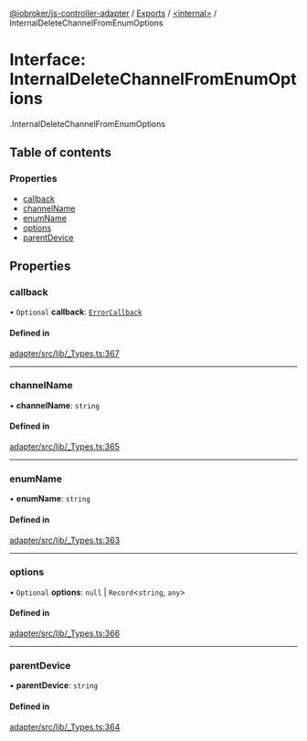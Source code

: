 [@iobroker/js-controller-adapter](../README.md) / [Exports](../modules.md) / [<internal\>](../modules/internal_.md) / InternalDeleteChannelFromEnumOptions

# Interface: InternalDeleteChannelFromEnumOptions

[<internal>](../modules/internal_.md).InternalDeleteChannelFromEnumOptions

## Table of contents

### Properties

- [callback](internal_.InternalDeleteChannelFromEnumOptions.md#callback)
- [channelName](internal_.InternalDeleteChannelFromEnumOptions.md#channelname)
- [enumName](internal_.InternalDeleteChannelFromEnumOptions.md#enumname)
- [options](internal_.InternalDeleteChannelFromEnumOptions.md#options)
- [parentDevice](internal_.InternalDeleteChannelFromEnumOptions.md#parentdevice)

## Properties

### callback

• `Optional` **callback**: [`ErrorCallback`](../modules/internal_.md#errorcallback)

#### Defined in

[adapter/src/lib/_Types.ts:367](https://github.com/ioBroker/ioBroker.js-controller/blob/4e8e77e4/packages/adapter/src/lib/_Types.ts#L367)

___

### channelName

• **channelName**: `string`

#### Defined in

[adapter/src/lib/_Types.ts:365](https://github.com/ioBroker/ioBroker.js-controller/blob/4e8e77e4/packages/adapter/src/lib/_Types.ts#L365)

___

### enumName

• **enumName**: `string`

#### Defined in

[adapter/src/lib/_Types.ts:363](https://github.com/ioBroker/ioBroker.js-controller/blob/4e8e77e4/packages/adapter/src/lib/_Types.ts#L363)

___

### options

• `Optional` **options**: ``null`` \| `Record`<`string`, `any`\>

#### Defined in

[adapter/src/lib/_Types.ts:366](https://github.com/ioBroker/ioBroker.js-controller/blob/4e8e77e4/packages/adapter/src/lib/_Types.ts#L366)

___

### parentDevice

• **parentDevice**: `string`

#### Defined in

[adapter/src/lib/_Types.ts:364](https://github.com/ioBroker/ioBroker.js-controller/blob/4e8e77e4/packages/adapter/src/lib/_Types.ts#L364)
